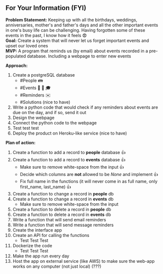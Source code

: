## For Your Information (FYI)

**Problem Statement:**  Keeping up with all the birthdays, weddings, anniversaries, mother's and father's days and all the other important events in one's busy life can be challenging. Having forgotten some of these events in the past, I know how it feels :fearful:  
**Goal:**  Create a system that will never let us forget important events and upset our loved ones   
**MVP:**  A program that reminds us (by email) about events recorded in a pre-populated database. Including a webpage to enter new events  

**Approach:**   
1. Create a postgreSQL database
	* #People :family:
	* #Events :gift: :wedding: :mortar_board:
	* #Reminders :envelope:
	* #Solutions (nice to have)
2. Write a python code that would check if any reminders about events are due on the day, and if so, send it out
3. Design the webpage
4. Connect the python code to the webpage
5. Test test test
6. Deploy the product on Heroku-like service (nice to have)


**Plan of action:**
1. Create a function to add a record to **people** database :thumbsup:
2. Create a function to add a record to **events** database :thumbsup:
	* Make sure to remove white-space from the input :thumbsup:
	* Decide which columns are **not** allowed to be *None* and implement :thumbsup:
	* Fix full name in the functions (it will never come in as full name, only first_name, last_name) :thumbsup:
3. Create a function to change a record in **people** db
4. Create a function to change a record in **events** db
	* Make sure to remove white-space from the input
5. Create a function to delete a record in **people** db
6. Create a function to delete a record in **events** db
7. Write a function that will send email reminders
8. Write a function that will send message reminders
9. Create the interface app
10. Create an API for calling the functions
	* Test Test Test
11. Dockerize the code
	* Test Test Test
12. Make the app run every day
13. Host the app on external service (like AWS) to make sure the web-app works on any computer (not just local) (???)

